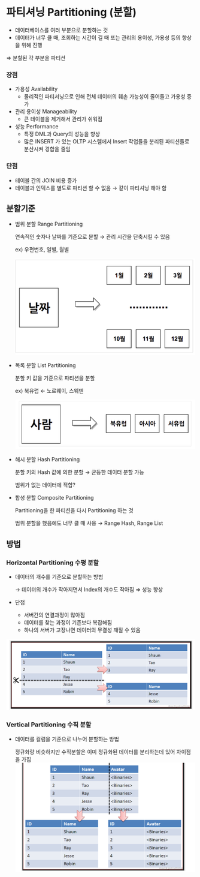# 파티셔닝 Partitioning (분할)

- 데이터베이스를 여러 부분으로 분할하는 것
- 데이터가 너무 클 때, 조회하는 시간이 길 때 또는 관리의 용이성, 가용성 등의 향상을 위해 진행

⇒ 분할된 각 부분을 파티션

### 장점

- 가용성 Availability
    - 물리적인 파티셔닝으로 인해 전체 데이터의 훼손 가능성이 줄어들고 가용성 증가
- 관리 용이성 Manageability
    - 큰 테이블을 제거해서 관리가 쉬워짐
- 성능 Performance
    - 특정 DML과 Query의 성능을 향상
    - 많은 INSERT 가 있는 OLTP 시스템에서 Insert 작업들을 분리된 파티션들로 분산시켜 경합을 줄임

### 단점

- 테이블 간의 JOIN 비용 증가
- 테이블과 인덱스를 별도로 파티션 할 수 없음 → 같이 파티셔닝 해야 함

## 분할기준

- 범위 분할 Range Partitioning
    
    연속적인 숫자나 날짜를 기준으로 분할 → 관리 시간을 단축시킬 수 있음
    
    ex) 우편번호, 일별, 월별
    
    ![Untitled](image/Partitioning1.png)
    

- 목록 분할 List Partitioning
    
    분할 키 값을 기준으로 파티션을 분할 
    
    ex) 북유럽 ← 노르웨이, 스웨덴 
    
    ![Untitled](image/Partitioning2.png)
    

- 해시 분할 Hash Partitioning
    
    분할 키의 Hash 값에 의한 분할 → 균등한 데이터 분할 가능
    
    범위가 없는 데이터에 적합?
    
- 합성 분할 Composite Partitioning
    
    Partitioning을 한 파티션을 다시 Partitioning 하는 것
    
    범위 분할을 했음에도 너무 클 때 사용 → Range Hash, Range List
    

## 방법

### Horizontal Partitioning 수평 분할

- 데이터의 개수를 기준으로 분할하는 방법
    
    → 데이터의 개수가 작아지면서 Index의 개수도 작아짐 ⇒ 성능 향상
    
- 단점
    - 서버간의 연결과정이 많아짐
    - 데이터를 찾는 과정이 기존보다 복잡해짐
    - 하나의 서버가 고장나면 데이터의 무결성 깨질 수 있음

![Untitled](image/Partitioning3.png)

### Vertical Partitioning 수직 분할

- 데이터를 컬럼을 기준으로 나누어 분할하는 방법
    
    정규화랑 비슷하지만 수직분할은 이미 정규화된 데이터를 분리하는데 있어 차이점을 가짐
![Untitled](image/Partitioning4.png)